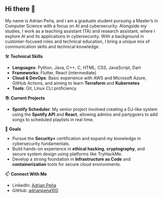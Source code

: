 ## Hi there 👋

<!--
**adrianpena100/adrianpena100** is a ✨ _special_ ✨ repository because its `README.md` (this file) appears on your GitHub profile.

Here are some ideas to get you started:

- 🔭 I’m currently working on ...
- 🌱 I’m currently learning ...
- 👯 I’m looking to collaborate on ...
- 🤔 I’m looking for help with ...
- 💬 Ask me about ...
- 📫 How to reach me: ...
- 😄 Pronouns: ...
- ⚡ Fun fact: ...
-->
My name is Adrian Peña, and I am a graduate student pursuing a Master’s in Computer Science with a focus on AI and cybersecurity. Alongside my studies, I work as a teaching assistant (TA) and research assistant, where I explore AI and its applications in cybersecurity. With a background in customer-focused roles and technical education, I bring a unique mix of communication skills and technical knowledge.

🛠️ **Technical Skills**
* **Languages**: Python, Java, C++, C, HTML, CSS, JavaScript, Dart
* **Frameworks**: Flutter, React (intermediate)
* **Cloud & DevOps**: Basic experience with AWS and Microsoft Azure, GitHub Actions, and aiming to learn **Terraform** and **Kubernetes**
* **Tools**: Git, Linux CLI proficiency

📚 **Current Projects**
* **Spotify Scheduler**: My senior project involved creating a DJ-like system using the **Spotify API** and **React**, allowing admins and partygoers to add songs to scheduled playlists in real time.

🎯 **Goals**
* Pursue the **Security+** certification and expand my knowledge in cybersecurity fundamentals.
* Build hands-on experience in **ethical hacking**, **cryptography**, and secure system design using platforms like TryHackMe.
* Develop a strong foundation in **Infrastructure as Code** and **containerization** tools for secure cloud environments.

📫 **Connect With Me**
* LinkedIn: [Adrian Peña](https://www.linkedin.com/in/adrian-pe%C3%B1a-319451324)
* GitHub: [adrianpena100](https://github.com/adrianpena100)
